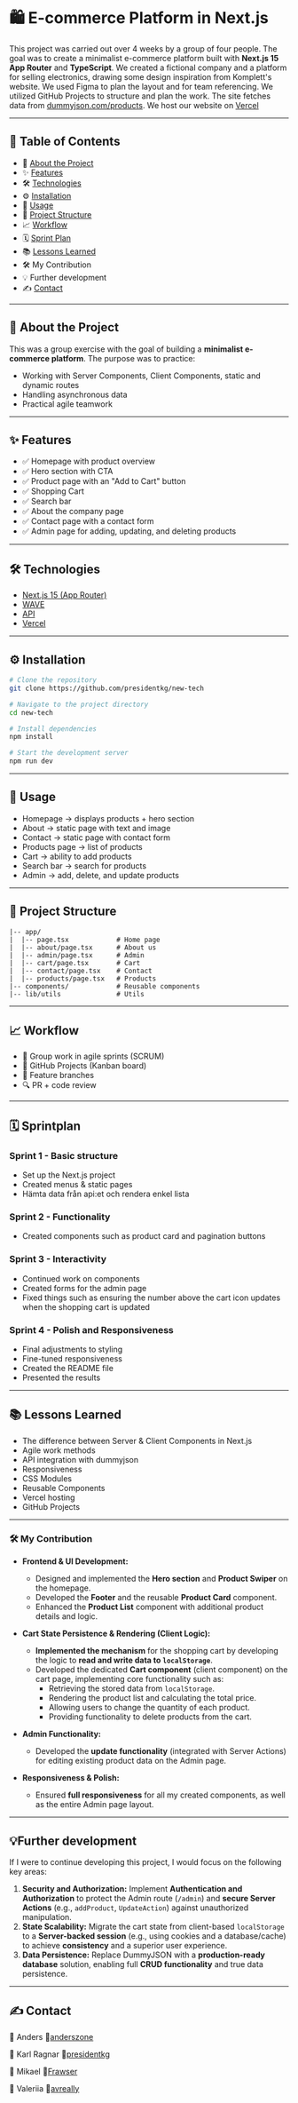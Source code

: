 # 🛍️ E-commerce Platform in Next.js

This project was carried out over 4 weeks by a group of four people. The goal was to create a minimalist e-commerce platform built with **Next.js 15 App Router** and **TypeScript**. We created a fictional company and a platform for selling electronics, drawing some design inspiration from Komplett's website. We used Figma to plan the layout and for team referencing. We utilized GitHub Projects to structure and plan the work. The site fetches data from [dummyjson.com/products](https://dummyjson.com/products). We host our website on [Vercel](https://new-tech-beryl.vercel.app/)

---

## 📑 Table of Contents
- 📖 [About the Project](#-about-the-project)
- ✨ [Features](#-features)
- 🛠 [Technologies](#-technologies)
- ⚙️ [Installation](#-installation)
- 🚀 [Usage](#-usage)
- 📂 [Project Structure](#-project-structure)
- 📈 [Workflow](#-workflow)
- 🗓 [Sprint Plan](#-sprint-plan)
- 📚 [Lessons Learned](#-lessons-learned)
- 🛠️ My Contribution
- 💡 Further development
- ✍️ [Contact](#-contact)


---

## 📖 About the Project
This was a group exercise with the goal of building a **minimalist e-commerce platform**.
The purpose was to practice:
- Working with Server Components, Client Components, static and dynamic routes
- Handling asynchronous data
- Practical agile teamwork

---

## ✨ Features
- ✅ Homepage with product overview
- ✅ Hero section with CTA
- ✅ Product page with an "Add to Cart" button
- ✅ Shopping Cart
- ✅ Search bar
- ✅ About the company page
- ✅ Contact page with a contact form
- ✅ Admin page for adding, updating, and deleting products

---

## 🛠 Technologies
- [Next.js 15 (App Router)](https://nextjs.org/)
- [WAVE](https://wave.webaim.org/)
- [API](https://dummyjson.com/products)
- [Vercel](https://vercel.com)

---

## ⚙️ Installation
```bash
# Clone the repository
git clone https://github.com/presidentkg/new-tech

# Navigate to the project directory
cd new-tech

# Install dependencies
npm install

# Start the development server
npm run dev
```

---

## 🚀 Usage
* Homepage -> displays products + hero section
* About -> static page with text and image
* Contact -> static page with contact form
* Products page -> list of products
* Cart -> ability to add products
* Search bar -> search for products
* Admin -> add, delete, and update products

---

## 📂 Project Structure

```
|-- app/
|  |-- page.tsx            # Home page
|  |-- about/page.tsx      # About us
|  |-- admin/page.tsx      # Admin
|  |-- cart/page.tsx       # Cart
|  |-- contact/page.tsx    # Contact
|  |-- products/page.tsx   # Products
|-- components/            # Reusable components              
|-- lib/utils              # Utils
```

---

## 📈 Workflow

* 👥 Group work in agile sprints (SCRUM)
* 📑 GitHub Projects (Kanban board)
* 🌱 Feature branches
* 🔍 PR + code review

---

## 🗓 Sprintplan

### Sprint 1 - Basic structure

* Set up the Next.js project
* Created menus & static pages
* Hämta data från api:et och rendera enkel lista

### Sprint 2 - Functionality

* Created components such as product card and pagination buttons

### Sprint 3 - Interactivity

* Continued work on components
* Created forms for the admin page
* Fixed things such as ensuring the number above the cart icon updates when the shopping cart is updated

### Sprint 4 - Polish and Responsiveness

* Final adjustments to styling
* Fine-tuned responsiveness
* Created the README file
* Presented the results

---

## 📚 Lessons Learned

* The difference between Server & Client Components in Next.js
* Agile work methods
* API integration with dummyjson
* Responsiveness
* CSS Modules
* Reusable Components
* Vercel hosting
* GitHub Projects

---
### 🛠️ My Contribution

* **Frontend & UI Development:**
    * Designed and implemented the **Hero section** and **Product Swiper** on the homepage.
    * Developed the **Footer** and the reusable **Product Card** component.
    * Enhanced the **Product List** component with additional product details and logic.

* **Cart State Persistence & Rendering (Client Logic):**
    * **Implemented the mechanism** for the shopping cart by developing the logic to **read and write data to `localStorage`**.
    * Developed the dedicated **Cart component** (client component) on the cart page, implementing core functionality such as:
      * Retrieving the stored data from `localStorage`.
      * Rendering the product list and calculating the total price.
      * Allowing users to change the quantity of each product.
      * Providing functionality to delete products from the cart.

* **Admin Functionality:**
    * Developed the **update functionality** (integrated with Server Actions) for editing existing product data on the Admin page.

* **Responsiveness & Polish:**
    * Ensured **full responsiveness** for all my created components, as well as the entire Admin page layout.

---

## 💡Further development

If I were to continue developing this project, I would focus on the following key areas:

1.  **Security and Authorization:** Implement **Authentication and Authorization** to protect the Admin route (`/admin`) and **secure Server Actions** (e.g., `addProduct`, `UpdateAction`) against unauthorized manipulation.
2.  **State Scalability:** Migrate the cart state from client-based `localStorage` to a **Server-backed session** (e.g., using cookies and a database/cache) to achieve **consistency** and a superior user experience.
3.  **Data Persistence:** Replace DummyJSON with a **production-ready database** solution, enabling full **CRUD functionality** and true data persistence.

---

## ✍️ Contact

👤 Anders
🔗[anderszone](https://github.com/anderszone)

👤 Karl Ragnar
🔗[presidentkg](https://github.com/presidentkg)

👤 Mikael
🔗[Frawser](https://github.com/Frawser)

👤 Valeriia
🔗[avreally](https://github.com/avreally)
